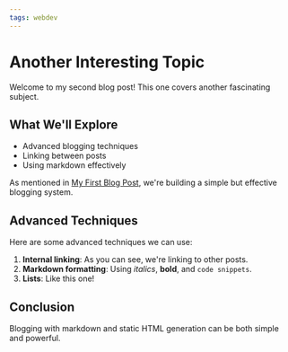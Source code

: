 ```yaml
---
tags: webdev
---
```


# Another Interesting Topic

Welcome to my second blog post! This one covers another fascinating subject.

## What We'll Explore

- Advanced blogging techniques
- Linking between posts
- Using markdown effectively

As mentioned in [My First Blog Post](first-blog-post.html), we're building a simple but effective blogging system.

## Advanced Techniques

Here are some advanced techniques we can use:

1. **Internal linking**: As you can see, we're linking to other posts.
2. **Markdown formatting**: Using *italics*, **bold**, and `code snippets`.
3. **Lists**: Like this one!

## Conclusion

Blogging with markdown and static HTML generation can be both simple and powerful.